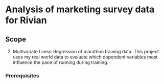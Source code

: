 # Analysis of marketing survey data for Rivian

## Scope

2. Multivariate Linear Regression of marathon training data. This project uses my real world data to evaluate which dependent variables most influence the pace of running during training. 

### Prerequisites

